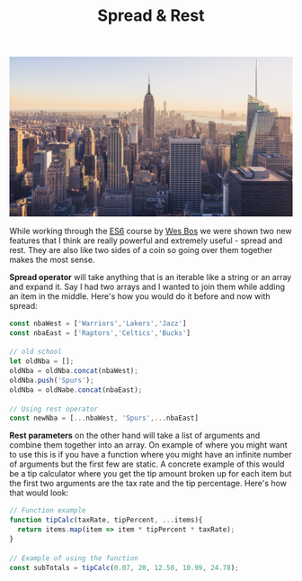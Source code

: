 ﻿---
title: Spread & Rest
subTitle: New ES6 Features to Me
category: "Front-end"
cover: jonathan-riley-118591-unsplash.jpg
---

![Unsplash](jonathan-riley-118591-unsplash.jpg)

While working through the [ES6](https://es6.io) course by [Wes Bos](https://webbos.com) we were shown two new features that I think are really powerful and extremely useful - spread and rest. They are also like two sides of a coin so going over them together makes the most sense.

**Spread operator** will take anything that is an iterable like a string or an array and expand it. Say I had two arrays and I wanted to join them while adding an item in the middle. Here's how you would do it before and now with spread:

```JavaScript
const nbaWest = ['Warriors','Lakers','Jazz']
const nbaEast = ['Raptors','Celtics','Bucks']

// old school
let oldNba = [];
oldNba = oldNba.concat(nbaWest);
oldNba.push('Spurs');
oldNba = oldNabe.concat(nbaEast);

// Using rest operator
const newNba = [...nbaWest, 'Spurs',...nbaEast]
```

**Rest parameters** on the other hand will take a list of arguments and combine them together into an array. On example of where you might want to use this is if you have a function where you might have an infinite number of arguments but the first few are static. A concrete example of this would be a tip calculator where you get the tip amount broken up for each item but the first two arguments are the tax rate and the tip percentage. Here's how that would look:

```JavaScript
// Function example
function tipCalc(taxRate, tipPercent, ...items){
  return items.map(item => item * tipPercent * taxRate);
}

// Example of using the function
const subTotals = tipCalc(0.07, 20, 12.50, 10.99, 24.78);
```
